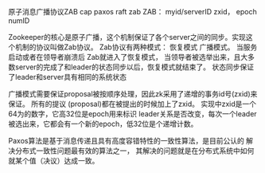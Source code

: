 
原子消息广播协议ZAB
cap
paxos
raft
zab
ZAB：
myid/serverID
zxid，
epoch
numID


Zookeeper的核心是原子广播，这个机制保证了各个server之间的同步。实现这个机制的协议叫做Zab协议。
Zab协议有两种模式：
恢复模式
广播模式。
当服务启动或者在领导者崩溃后
Zab就进入了恢复模式，
当领导者被选举出来，且大多数server的完成了和leader的状态同步以后，恢复模式就结束了。
状态同步保证了leader和server具有相同的系统状态


广播模式需要保证proposal被按顺序处理，因此zk采用了递增的事务id号(zxid)来保证。
所有的提议  (proposal)都在被提出的时候加上了zxid。
实现中zxid是一个64为的数字，它高32位是epoch用来标识  leader关系是否改变，每次一个leader被选出来，它都会有一个新的epoch，低32位是个递增计数。



Paxos算法是基于消息传递且具有高度容错特性的一致性算法，是目前公认的
解决分布式一致性问题最有效的算法之一，
其解决的问题就是在分布式系统中如何就某个值（决议）达成一致。




